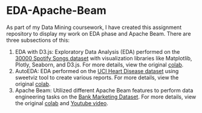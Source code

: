 # EDA-Apache-Beam
As part of my Data Mining coursework, I have created this assignment repository to display my work on EDA phase and Apache Beam. There are three subsections of this:

1. EDA with D3.js: Exploratory Data Analysis (EDA) performed on the [30000 Spotify Songs dataset](https://www.kaggle.com/datasets/joebeachcapital/30000-spotify-songs) with visualization libraries like Matplotlib, Plotly, Seaborn, and D3.js. For more details, view the original [colab](https://colab.research.google.com/drive/1vYD5mglzVJIxOMxIV9ca6GFP44CfrQjT?usp=sharing).
2. AutoEDA: EDA performed on the [UCI Heart Disease dataset](https://www.kaggle.com/datasets/redwankarimsony/heart-disease-data) using sweetviz tool to create various reports.  For more details, view the original [colab](https://colab.research.google.com/drive/1Jw72Ojwuds9bvP-6QfzlxyixV_bzg2I2?usp=sharing).
3. Apache Beam: Utilized different Apache Beam features to perform data engineering tasks on the [Bank Marketing Dataset](https://www.kaggle.com/datasets/berkayalan/bank-marketing-data-set). For more details, view the original [colab](https://colab.research.google.com/drive/17QuVwJuw6LsJap7tCQHjRXOEa2qb7ulY?usp=sharing) and [Youtube video](https://youtu.be/X09b0kIHt1Q).
